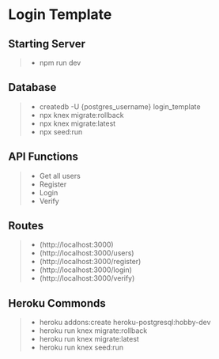 # Login Template

## Starting Server
> - npm run dev

## Database
> - createdb -U {postgres_username} login_template
> - npx knex migrate:rollback
> - npx knex migrate:latest
> - npx seed:run

## API Functions
> - Get all users
> - Register
> - Login
> - Verify

## Routes
> - (http://localhost:3000)
> - (http://localhost:3000/users)
> - (http://localhost:3000/register)
> - (http://localhost:3000/login)
> - (http://localhost:3000/verify)

## Heroku Commonds
> - heroku addons:create heroku-postgresql:hobby-dev
> - heroku run knex migrate:rollback
> - heroku run knex migrate:latest
> - heroku run knex seed:run